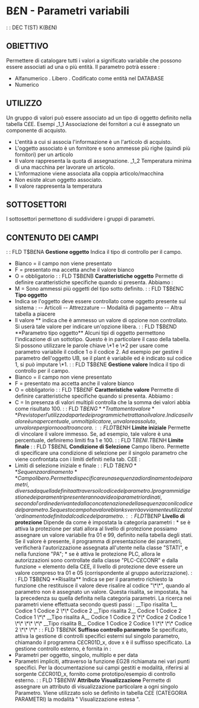 # B£N - Parametri variabili
 :  : DEC T(ST) K(B£N)
## OBIETTIVO
Permettere di catalogare tutti i valori a significato variabile che possono essere associati ad una o più entità.
Il parametro potrà essere : 
-    Alfanumerico
.    Libero
.    Codificato come entità nel DATABASE
-    Numerico
## UTILIZZO
Un gruppo di valori può essere associato ad un tipo di oggetto definito nella tabella C£E.
Esempi
_1_1   Associazione dei fornitori a cui è assegnato un componente di acquisto.
-    L'entità a cui si associa l'informazione è un l'articolo di acquisto.
-    L'oggetto associato è un fornitore e sono ammesse più righe (quindi più fornitori) per un articolo
-    Il valore rappresenta la quota di assegnazione.
_1_2   Temperatura minima di una macchina per lavorare un articolo.
-    L'informazione viene associata alla coppia articolo/macchina
-    Non esiste alcun oggetto associato.
-    Il valore rappresenta la temperatura
## SOTTOSETTORI
I sottosettori permettono di suddividere i gruppi di parametri.
## CONTENUTO DEI CAMPI
 :  : FLD T$B£NA **Gestione oggetto**
Indica il tipo di controllo per il campo.
-    Bianco    = il campo non viene presentato
-    F         = presentato ma accetta anche il valore bianco
-    O         = obbligatorio
 :  : FLD T$B£NB **Caratteristiche oggetto**
Permette di definire caratteristiche specifiche quando si presenta. Abbiamo : 
-    M         = Sono ammessi più oggetti del tipo sotto definito.
 :  : FLD T$B£NC **Tipo oggetto**
-    Indica se l'oggetto deve essere controllato come oggetto presente sul sistema : 
--    Articoli
--    Attrezzature
--    Modalità di pagamento
--    Altra tabella a piacere
-    Il valore \*\* indica che è ammesso un valore di opzione non controllato. Si userà tale valore per indicare un'opzione libera.
 :  : FLD T$B£ND **Parametro tipo oggetto**
Alcuni tipi di oggetto permettono l'indicazione di un sottotipo.
Questo è in particolare il caso della tabella.
Si possono utilizzare le parole chiave \*1 e \*2 per usare come parametro variabile il codice 1 o il codice 2. Ad esempio per gestire il parametro dell'oggetto UB, se il plant è variabile ed è indicato sul codice 1, si può imputare \*1.
 :  : FLD T$B£NE **Gestione valore**
Indica il tipo di controllo per il campo.
-    Bianco    = il campo non viene presentato
-    F         = presentato ma accetta anche il valore bianco
-    O         = obbligatorio
 :  : FLD T$B£NF **Caratteristiche valore**
Permette di definire caratteristiche specifiche quando si presenta. Abbiamo : 
-    C         = In presenza di valori multipli controlla che la somma dei valori abbia come risultato 100.
 :  : FLD T$B£NG **Trattamento valore**
Previsto per l'utilizzo da parte dei programmi che trattano il valore. Indica se il valore è una percentuale, un moltiplicatore, un valore assoluto, un valore per giorno o altro ancora.
 :  : FLD T$B£NH **Limite iniziale**
Permette di vincolare il valore immesso. Se, ad esempio, tale valore è una percentuale, definiremo limiti fra 1 e 100.
 :  : FLD T$B£NI.T$B£NH **Limite finale**
 :  : FLD T$B£NL **Condizione di Selezione**
Campo libero. Permette di specificare una condizione di selezione per il singolo parametro che viene confrontata con i limiti definiti nella tab. C£E  : 
- Limiti di selezione iniziale e finale
 :  : FLD T$B£NO **Sequenza ordinamento**
Campo libero. Permette di specificare una sequenza di ordinamento dei parametri, diversa da quella definita attraverso il codice del parametro. I programmi di gestione dei paramentri presenteranno a video i parametri ordinati, secondo l'ordine derivante dalla concatenazione della sequenza con il codice del parametro. Se questo campo ha valore blanks verrà ovviamente utilizzato l'ordinamento definito dal codice del parametro.
 :  : FLD T$B£NP **Livello di protezione**
Dipende da come è impostata la categoria parametri : 
\* se è attiva la protezione per stati allora al livello di protezione possiamo assegnare un valore variabile fra 01 e 99, definito nella tabella degli stati.
Se il valore è presente, il programma di presentazione dei parametri, verificherà l'autorizzazione assegnata all'utente nella classe "STATI", e nella funzione "PA";
\* se è attiva le protezione PLC, allora le autorizzazioni sono controllate dalla classe "PLC-C£CONR" e dalla funzione = elemento della C£E, il livello di protezione deve essere un valore compreso tra 01 e 05 (corrispondente al gruppo autorizzazione).
 :  : FLD T$B£NQ **Risalita**
Indica se per il parametro richiesto la funzione che restituisce il valore deve risalire al codice "\*\*", quando al parametro non è assegnato un valore.
Questa risalita, se impostata, ha la precedenza su quella definita nella categoria parametri.
La ricerca nei parametri viene effettuata secondo questi passi : 
__Tipo risalita 1__
 Codice 1       Codice 2
 \*\*           Codice 2
__Tipo risalita 2__
 Codice 1       Codice 2
 Codice 1         \*\*
__Tipo risalita A__
 Codice 1       Codice 2
 \*\*           Codice 2
 Codice 1         \*\*
 \*\*             \*\*
__Tipo risalita B__
 Codice 1       Codice 2
 Codice 1         \*\*
 \*\*           Codice 2
 \*\*             \*\*
 :  : FLD T$B£NK **Suffisso controllo parametro**
Se specificato, attiva la gestione di controlli specifici esterni sul singolo parametro, chiamando il programma C£CR01D_x, dove x è il suffisso specificato.
La gestione controllo esterno, è fornita in : 
-    Parametri per oggetto, singolo, multiplo e per data
-    Parametri impliciti, attraverso la funzione £G28 richiamata nei vari punti specifici.
Per la documentazione sui campi gestiti e modalità, riferirsi al sorgente C£CR01D_x, fornito come prototipo/esempio di controllo esterno.
 :  : FLD T$B£NW **Attributo Visualizzazione**
Permette di assegnare un attributo di visualizzazione particolare a ogni singolo Parametro.
Viene utilizzato solo se definito in tabella C£E (CATEGORIA PARAMETRI) la modalità " Visualizzazione estesa ".
